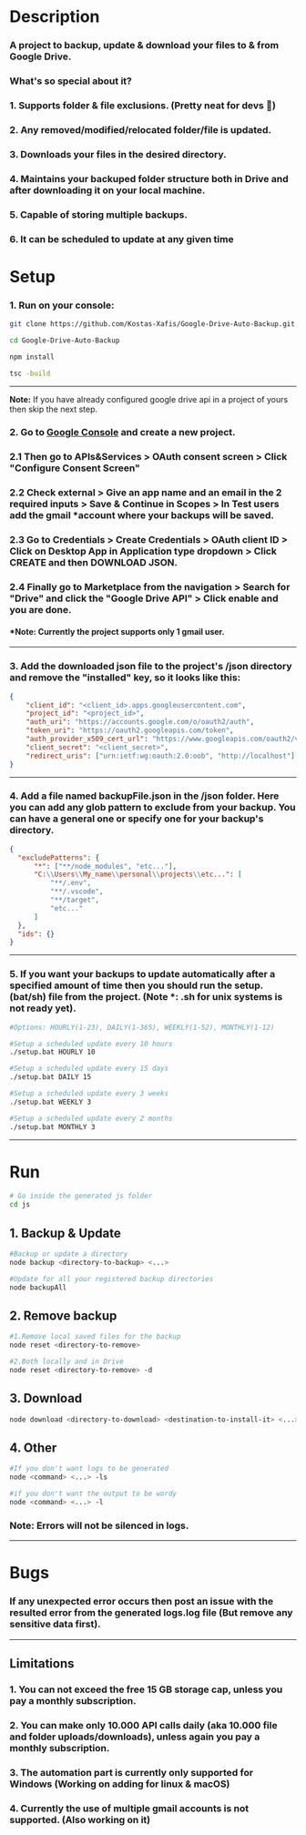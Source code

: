 # **Description**
### A project to backup, update & download your files to & from Google Drive.
### What's so special about it? 
### 1. Supports folder & file **exclusions**. (Pretty neat for devs 🧡)
### 2. Any removed/modified/relocated folder/file is **updated**.
### 3. **Downloads** your files in the desired directory. 
### 4. **Maintains** your backuped folder structure both in Drive and after downloading it on your local machine.
### 5. Capable of storing **multiple** backups.
### 6. It can be scheduled to update at any given time
# **Setup**
### **1.** Run on your console:
```bash
git clone https://github.com/Kostas-Xafis/Google-Drive-Auto-Backup.git

cd Google-Drive-Auto-Backup

npm install

tsc -build
```
---
**Note:** If you have already configured google drive api in a project of yours then skip the next step.
### **2.** Go to [Google Console](https://console.cloud.google.com/ "https://console.cloud.google.com/") and create a new project.
### **2.1** Then go to APIs&Services **>** OAuth consent screen **>** **Click** "Configure Consent Screen" 
### **2.2**  **Check** external **>** Give an app name and an email in the 2 required inputs **>** Save & Continue in Scopes **>** In Test users add the gmail *account where your backups will be saved.
### **2.3** Go to Credentials **>** Create Credentials **>** OAuth client ID **>** **Click** on Desktop App in Application type dropdown **>** **Click** CREATE and then DOWNLOAD JSON.
### **2.4** Finally go to **Marketplace** from the navigation **>** **Search** for "Drive" and click the "Google Drive API" **>** **Click** enable and you are done.
#### ***Note:** Currently the project supports only 1 gmail user.
---
### **3.** Add the downloaded json file to the project's /json directory and remove the **"installed"** key, so it looks like this:
```json
{
    "client_id": "<client_id>.apps.googleusercontent.com",
    "project_id": "<project_id>",
    "auth_uri": "https://accounts.google.com/o/oauth2/auth",
    "token_uri": "https://oauth2.googleapis.com/token",
    "auth_provider_x509_cert_url": "https://www.googleapis.com/oauth2/v1/certs",
    "client_secret": "<client_secret>",
    "redirect_uris": ["urn:ietf:wg:oauth:2.0:oob", "http://localhost"]
}
```
---
### **4.** Add a file named backupFile.json in the /json folder. Here you can add any glob pattern to exclude from your backup. You can have a general one or specify one for your backup's directory.
```json
{
  "excludePatterns": {
      "*": ["**/node_modules", "etc..."],
      "C:\\Users\\My_name\\personal\\projects\\etc...": [
          "**/.env",
          "**/.vscode",
          "**/target",
          "etc..."
      ]
  },
  "ids": {}
}
```
---
### **5.** If you want your backups to update automatically after a specified amount of time then you should run the setup.(bat/sh) file from the project. (Note *: .sh for unix systems is not ready yet).
```bash
#Options: HOURLY(1-23), DAILY(1-365), WEEKLY(1-52), MONTHLY(1-12)

#Setup a scheduled update every 10 hours
./setup.bat HOURLY 10

#Setup a scheduled update every 15 days
./setup.bat DAILY 15

#Setup a scheduled update every 3 weeks
./setup.bat WEEKLY 3

#Setup a scheduled update every 2 months
./setup.bat MONTHLY 3
```
---
# **Run**
```bash
# Go inside the generated js folder
cd js
```
## **1. Backup & Update**
```bash
#Backup or update a directory
node backup <directory-to-backup> <...>

#Update for all your registered backup directories
node backupAll

```
## **2. Remove backup**
```bash
#1.Remove local saved files for the backup
node reset <directory-to-remove>

#2.Both locally and in Drive
node reset <directory-to-remove> -d
```
## **3. Download**
```bash
node download <directory-to-download> <destination-to-install-it> <...>
```
## **4. Other**
```bash
#If you don't want logs to be generated
node <command> <...> -ls

#if you don't want the output to be wordy
node <command> <...> -l
```

### **Note:** Errors will not be silenced in logs.
---
# **Bugs**
### If any unexpected **error** occurs then post an issue with the resulted error from the generated **logs.log** file (But remove any sensitive data first).
---
## **Limitations**
### **1.** You can not exceed the free 15 GB storage cap, unless you pay a monthly subscription.
### **2.** You can make only 10.000 API calls daily (aka 10.000 file and folder uploads/downloads), unless again you pay a monthly subscription.
### **3.** The automation part is currently only supported for Windows (Working on adding for linux & macOS)
### **4.** Currently the use of multiple gmail accounts is not supported. (Also working on it)